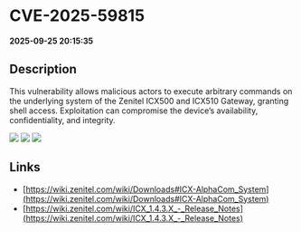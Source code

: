 # CVE-2025-59815

**2025-09-25 20:15:35**

## Description
This vulnerability allows malicious actors to execute arbitrary commands on the underlying system of the Zenitel ICX500 and ICX510 Gateway, granting shell access. Exploitation can compromise the device’s availability, confidentiality, and integrity.

![](https://img.shields.io/static/v1?label=Score&message=8.4&color=red)
![](https://img.shields.io/static/v1?label=Severity&message=HIGH&color=red)
![](https://img.shields.io/static/v1?label=CWE&message=RCE&color=green)

## Links
- [https://wiki.zenitel.com/wiki/Downloads#ICX-AlphaCom_System](https://wiki.zenitel.com/wiki/Downloads#ICX-AlphaCom_System)
- [https://wiki.zenitel.com/wiki/ICX_1.4.3.X_-_Release_Notes](https://wiki.zenitel.com/wiki/ICX_1.4.3.X_-_Release_Notes)
